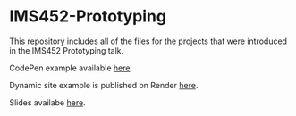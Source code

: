 # IMS452-Prototyping

This repository includes all of the files for the projects that were introduced in the IMS452 Prototyping talk.  

CodePen example available [here](https://codepen.io/ersheff/pen/OJGWpBm).  

Dynamic site example is published on Render [here](https://ims452-prototype-dynamic.onrender.com).  

Slides availabe [here](https://docs.google.com/presentation/d/e/2PACX-1vQwJPg1kmPwXV2VMtYs9IKwmL1HFoEpJav2trYXhIAm5e6SN32ycUqWR3K4yd4MIDMvC_7Sn1ra6ZDO/pub?start=false&loop=false&delayms=3000).  
